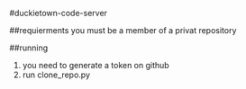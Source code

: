 #duckietown-code-server

##requierments
you must be a member of a privat repository

##running
1. you need to generate a token on github
2. run clone_repo.py
